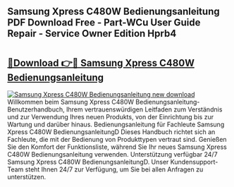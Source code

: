 ## Samsung Xpress C480W Bedienungsanleitung PDF Download Free - Part-WCu User Guide Repair - Service Owner Edition Hprb4

# <h2><a href="http://df5s65t.blite.top/?on=Samsung+Xpress+C480W+Bedienungsanleitung">🔗Download 👉🔴 Samsung Xpress C480W Bedienungsanleitung</a></h2>

[![Samsung Xpress C480W Bedienungsanleitung new download](https://i.imgur.com/lujVjoI.png)](http://df5s65t.blite.top/?on=Samsung+Xpress+C480W+Bedienungsanleitung)
Willkommen beim Samsung Xpress C480W Bedienungsanleitung-Benutzerhandbuch, Ihrem vertrauenswürdigen Leitfaden zum Verständnis und zur Verwendung Ihres neuen Produkts, von der Einrichtung bis zur Wartung und darüber hinaus. Bedienungsanleitung für Fachleute Samsung Xpress C480W BedienungsanleitungD Dieses Handbuch richtet sich an Fachleute, die mit der Bedienung von Produkttypen vertraut sind. Genießen Sie den Komfort der Funktionsliste, während Sie Ihr neues Samsung Xpress C480W Bedienungsanleitung verwenden. Unterstützung verfügbar 24/7 Samsung Xpress C480W BedienungsanleitungD. Unser Kundensupport-Team steht Ihnen 24/7 zur Verfügung, um Sie bei allen Anfragen zu unterstützen.
